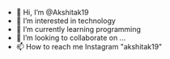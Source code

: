 - 👋 Hi, I’m @Akshitak19
- 👀 I’m interested in technology
- 🌱 I’m currently learning programming
- 💞️ I’m looking to collaborate on ...
- 📫 How to reach me Instagram "akshitak19"

<!---
Akshitak19/Akshitak19 is a ✨ special ✨ repository because its `README.md` (this file) appears on your GitHub profile.
You can click the Preview link to take a look at your changes.
--->
